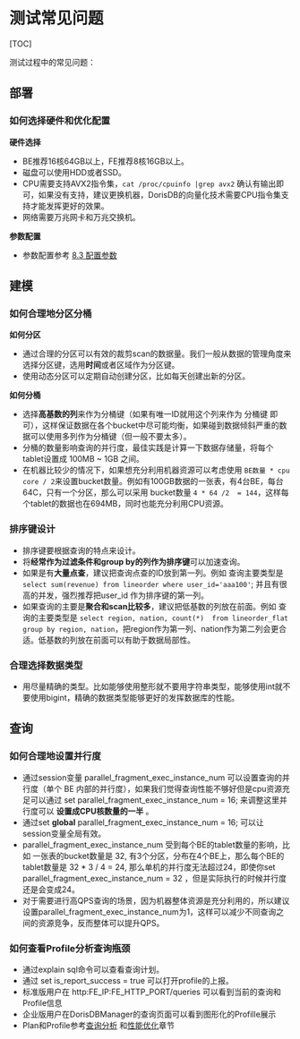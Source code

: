 # 测试常见问题

\[TOC\]

测试过程中的常见问题：   


## 部署

### 如何选择硬件和优化配置

**硬件选择**

* BE推荐16核64GB以上，FE推荐8核16GB以上。
* 磁盘可以使用HDD或者SSD。
* CPU需要支持AVX2指令集，`cat /proc/cpuinfo |grep avx2` 确认有输出即可，如果没有支持，建议更换机器，DorisDB的向量化技术需要CPU指令集支持才能发挥更好的效果。
* 网络需要万兆网卡和万兆交换机。

**参数配置**

* 参数配置参考 [8.3 配置参数](../guan-li-shou-ce/8.3-pei-zhi-can-shu.md)

## 建模

### 如何合理地分区分桶

**如何分区**

* 通过合理的分区可以有效的裁剪scan的数据量。我们一般从数据的管理角度来选择分区键，选用**时间**或者区域作为分区键。
* 使用动态分区可以定期自动创建分区，比如每天创建出新的分区。

**如何分桶**

* 选择**高基数的列**来作为分桶键（如果有唯一ID就用这个列来作为 分桶键 即可），这样保证数据在各个bucket中尽可能均衡，如果碰到数据倾斜严重的数据可以使用多列作为分桶键（但一般不要太多）。
* 分桶的数量影响查询的并行度，最佳实践是计算一下数据存储量，将每个tablet设置成 100MB ~ 1GB 之间。
* 在机器比较少的情况下，如果想充分利用机器资源可以考虑使用 `BE数量 * cpu core / 2`来设置bucket数量。例如有100GB数据的一张表，有4台BE，每台64C，只有一个分区，那么可以采用 bucket数量 `4 * 64 /2  = 144`，这样每个tablet的数据也在694MB，同时也能充分利用CPU资源。

### 排序键设计

* 排序键要根据查询的特点来设计。
* 将**经常作为过滤条件和group by的列作为排序键**可以加速查询。
* 如果是有**大量点查**，建议把查询点查的ID放到第一列。例如 查询主要类型是 `select sum(revenue) from lineorder where user_id='aaa100'`;  并且有很高的并发，强烈推荐把user\_id 作为排序键的第一列。
* 如果查询的主要是**聚合和scan比较多**，建议把低基数的列放在前面。例如 查询的主要类型是 `select region, nation, count(*)  from lineorder_flat group by region, nation`，把region作为第一列、nation作为第二列会更合适。低基数的列放在前面可以有助于数据局部性。

### 合理选择数据类型

* 用尽量精确的类型。比如能够使用整形就不要用字符串类型，能够使用int就不要使用bigint，精确的数据类型能够更好的发挥数据库的性能。

## 查询

### 如何合理地设置并行度

* 通过session变量   parallel\_fragment\_exec\_instance\_num  可以设置查询的并行度（单个 BE 内部的并行度），如果我们觉得查询性能不够好但是cpu资源充足可以通过 set parallel\_fragment\_exec\_instance\_num = 16; 来调整这里并行度可以 **设置成CPU核数量的一半** 。
* 通过set **global** parallel\_fragment\_exec\_instance\_num = 16; 可以让session变量全局有效。
* parallel\_fragment\_exec\_instance\_num 受到每个BE的tablet数量的影响，比如 一张表的bucket数量是 32, 有3个分区，分布在4个BE上，那么每个BE的tablet数量是 32 \* 3  / 4 = 24, 那么单机的并行度无法超过24，即使你set parallel\_fragment\_exec\_instance\_num = 32 ，但是实际执行的时候并行度还是会变成24。
* 对于需要进行高QPS查询的场景，因为机器整体资源是充分利用的，所以建议设置parallel\_fragment\_exec\_instance\_num为1，这样可以减少不同查询之间的资源竞争，反而整体可以提升QPS。

### 如何查看Profile分析查询瓶颈

* 通过explain sql命令可以查看查询计划。
* 通过 set is\_report\_success = true 可以打开profile的上报。
* 标准版用户在 http:FE\_IP:FE\_HTTP\_PORT/queries 可以看到当前的查询和Profile信息
* 企业版用户在DorisDBManager的查询页面可以看到图形化的Profille展示
* Plan和Profile参考[查询分析](http://doc.dorisdb.com/2146379) 和[性能优化](http://doc.dorisdb.com/2146803)章节

